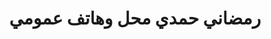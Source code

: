 ---
title: "رمضاني حمدي محل وهاتف عمومي"
url: /brj-bjy-mkhtr/rmdny-hmdy-mhl-whtf-mwmy/
shop: Lebensmittel
---